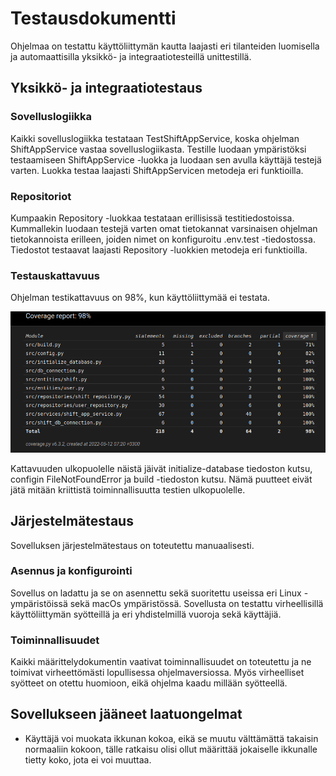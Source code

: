 # Testausdokumentti

Ohjelmaa on testattu käyttöliittymän kautta laajasti eri tilanteiden luomisella ja automaattisilla yksikkö- ja integraatiotesteillä unittestillä.

## Yksikkö- ja integraatiotestaus

### Sovelluslogiikka

Kaikki sovelluslogiikka testataan TestShiftAppService, koska ohjelman ShiftAppService vastaa sovelluslogiikasta. 
Testille luodaan ympäristöksi testaamiseen ShiftAppService -luokka ja luodaan sen avulla käyttäjä testejä varten.
Luokka testaa laajasti ShiftAppServicen metodeja eri funktioilla.

### Repositoriot

Kumpaakin Repository -luokkaa testataan erillisissä testitiedostoissa. Kummallekin luodaan testejä varten omat tietokannat varsinaisen ohjelman tietokannoista erilleen, joiden nimet on konfiguroitu .env.test -tiedostossa.
Tiedostot testaavat laajasti Repository -luokkien metodeja eri funktioilla.

### Testauskattavuus

Ohjelman testikattavuus on 98%, kun käyttöliittymää ei testata.

![kattavuus](https://github.com/evahteri/ot-harjoitustyo/blob/master/dokumentaatio/kuvat/Screenshot%20from%202022-05-12%2007-20-41.png)

Kattavuuden ulkopuolelle näistä jäivät initialize-database tiedoston kutsu, configin FileNotFoundError ja build -tiedoston kutsu.
Nämä puutteet eivät jätä mitään kriittistä toiminnallisuutta testien ulkopuolelle.

## Järjestelmätestaus

Sovelluksen järjestelmätestaus on toteutettu manuaalisesti.

### Asennus ja konfigurointi

Sovellus on ladattu ja se on asennettu sekä suoritettu useissa eri Linux -ympäristöissä sekä macOs ympäristössä. 
Sovellusta on testattu virheellisillä käyttöliittymän syötteillä ja eri yhdistelmillä vuoroja sekä käyttäjiä.

### Toiminnallisuudet

Kaikki määrittelydokumentin vaativat toiminnallisuudet on toteutettu ja ne toimivat virheettömästi lopullisessa ohjelmaversiossa. Myös virheelliset syötteet on otettu huomioon, eikä ohjelma kaadu millään syötteellä.

## Sovellukseen jääneet laatuongelmat

- Käyttäjä voi muokata ikkunan kokoa, eikä se muutu välttämättä takaisin normaaliin kokoon, tälle ratkaisu olisi ollut määrittää jokaiselle ikkunalle tietty koko, jota ei voi muuttaa.
